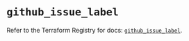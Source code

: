 # `github_issue_label`

Refer to the Terraform Registry for docs: [`github_issue_label`](https://registry.terraform.io/providers/integrations/github/6.0.1/docs/resources/issue_label).
